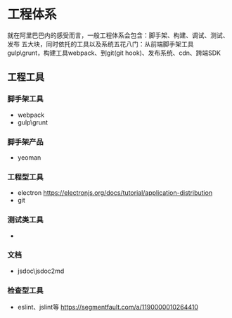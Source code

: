 # 工程体系

就在阿里巴巴内的感受而言，一般工程体系会包含：脚手架、构建、调试、测试、发布 五大块，同时依托的工具以及系统五花八门：从前端脚手架工具gulp\grunt，构建工具webpack、到git(git hook)、发布系统、cdn、跨端SDK

## 工程工具

### 脚手架工具
- webpack
- gulp\grunt

### 脚手架产品
- yeoman

### 工程型工具
- electron
    https://electronjs.org/docs/tutorial/application-distribution
- git

### 测试类工具
- 

### 文档
- jsdoc\jsdoc2md

### 检查型工具
- eslint、jslint等
https://segmentfault.com/a/1190000010264410